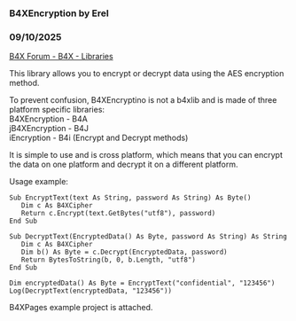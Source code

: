 ###  B4XEncryption by Erel
### 09/10/2025
[B4X Forum - B4X - Libraries](https://www.b4x.com/android/forum/threads/48177/)

This library allows you to encrypt or decrypt data using the AES encryption method.  
  
To prevent confusion, B4XEncryptino is not a b4xlib and is made of three platform specific libraries:  
B4XEncryption - B4A  
jB4XEncryption - B4J  
iEncryption - B4i (Encrypt and Decrypt methods)  
  
It is simple to use and is cross platform, which means that you can encrypt the data on one platform and decrypt it on a different platform.  
  
Usage example:  

```B4X
Sub EncryptText(text As String, password As String) As Byte()  
   Dim c As B4XCipher  
   Return c.Encrypt(text.GetBytes("utf8"), password)  
End Sub  
  
Sub DecryptText(EncryptedData() As Byte, password As String) As String  
   Dim c As B4XCipher  
   Dim b() As Byte = c.Decrypt(EncryptedData, password)  
   Return BytesToString(b, 0, b.Length, "utf8")  
End Sub  
  
Dim encryptedData() As Byte = EncryptText("confidential", "123456")  
Log(DecryptText(encryptedData, "123456"))
```

  
  
B4XPages example project is attached.
